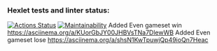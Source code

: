 ### Hexlet tests and linter status:
[![Actions Status](https://github.com/Azeend/java-project-61/workflows/hexlet-check/badge.svg)](https://github.com/Azeend/java-project-61/actions)
[![Maintainability](https://api.codeclimate.com/v1/badges/1d791ebe8efefcdbe5c6/maintainability)](https://codeclimate.com/github/Azeend/java-project-61/maintainability)
Added Even gameset win https://asciinema.org/a/KUorGbJY00JHBVsTNa7DlewWB
Added Even gameset lose https://asciinema.org/a/shsN1KwTpuwjQp49ioQn7Heac
